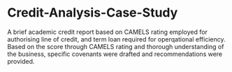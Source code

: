 # Credit-Analysis-Case-Study
A brief academic credit report based on CAMELS rating employed for authorising line of credit, and term loan required for operqational efficiency. 
Based on the score through CAMELS rating and thorough understanding of the business, specific covenants were drafted and recommendations were provided.
